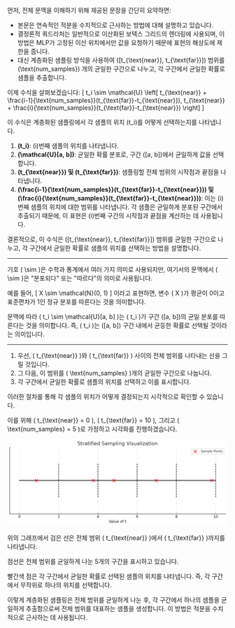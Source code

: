 먼저, 전체 문맥을 이해하기 위해 제공된 문장을 간단히 요약하면:
- 본문은 연속적인 적분을 수치적으로 근사하는 방법에 대해 설명하고 있습니다.
- 결정론적 쿼드라처는 일반적으로 이산화된 보텍스 그리드의 렌더링에 사용되며, 이 방법은 MLP가 고정된 이산 위치에서만 값을 요청하기 때문에 표현의 해상도에 제한을 줍니다.
- 대신 계층화된 샘플링 방식을 사용하여 \([t_{\text{near}}, t_{\text{far}}]\) 범위를 \(\text{num\_samples}\) 개의 균일한 구간으로 나누고, 각 구간에서 균일한 확률로 샘플을 추출합니다.

이제 수식을 살펴보겠습니다:
\[
t_i \sim \mathcal{U} \left[ t_{\text{near}} + \frac{i-1}{\text{num\_samples}}(t_{\text{far}}-t_{\text{near}}), t_{\text{near}} + \frac{i}{\text{num\_samples}}(t_{\text{far}}-t_{\text{near}}) \right]
\]

이 수식은 계층화된 샘플링에서 각 샘플의 위치 \(t_i\)를 어떻게 선택하는지를 나타냅니다.

1. **\(t_i\)**: \(i\)번째 샘플의 위치를 나타냅니다.
2. **\(\mathcal{U}[a, b]\)**: 균일한 확률 분포로, 구간 \([a, b]\)에서 균일하게 값을 선택합니다.
3. **\(t_{\text{near}}\) 및 \(t_{\text{far}}\)**: 샘플링할 전체 범위의 시작점과 끝점을 나타냅니다.
4. **\(\frac{i-1}{\text{num\_samples}}(t_{\text{far}}-t_{\text{near}})\) 및 \(\frac{i}{\text{num\_samples}}(t_{\text{far}}-t_{\text{near}})\)**: 이는 \(i\)번째 샘플의 위치에 대한 범위를 나타냅니다. 각 샘플은 균일하게 분포된 구간에서 추출되기 때문에, 이 표현은 \(i\)번째 구간의 시작점과 끝점을 계산하는 데 사용됩니다.

결론적으로, 이 수식은 \([t_{\text{near}}, t_{\text{far}}]\) 범위를 균일한 구간으로 나누고, 각 구간에서 균일한 확률로 샘플의 위치를 선택하는 방법을 설명합니다.


-----

기호 \( \sim \)은 수학과 통계에서 여러 가지 의미로 사용되지만, 여기서의 문맥에서 \( \sim \)은 "분포되다" 또는 "따르다"의 의미로 사용됩니다.

예를 들어, 
\[
X \sim \mathcal{N}(0, 1)
\]
이라고 표현하면, 변수 \( X \)가 평균이 0이고 표준편차가 1인 정규 분포를 따른다는 것을 의미합니다.

문맥에 따라 \( t_i \sim \mathcal{U}[a, b] \)는 \( t_i \)가 구간 \([a, b]\)의 균일 분포를 따른다는 것을 의미합니다. 즉, \( t_i \)는 \([a, b]\) 구간 내에서 균등한 확률로 선택될 것이라는 의미입니다.

--------



1. 우선, \( t_{\text{near}} \)와 \( t_{\text{far}} \) 사이의 전체 범위를 나타내는 선을 그릴 것입니다.
2. 그 다음, 이 범위를 \( \text{num\_samples} \)개의 균일한 구간으로 나눕니다.
3. 각 구간에서 균일한 확률로 샘플의 위치를 선택하고 이를 표시합니다.

이러한 절차를 통해 각 샘플의 위치가 어떻게 결정되는지 시각적으로 확인할 수 있습니다.

이를 위해 \( t_{\text{near}} = 0 \), \( t_{\text{far}} = 10 \), 그리고 \( \text{num\_samples} = 5 \)로 가정하고 시각화를 진행하겠습니다.

![Alt text](image-4.png)

위의 그래프에서 검은 선은 전체 범위 \( t_{\text{near}} \)에서 \( t_{\text{far}} \)까지를 나타냅니다. 

점선은 전체 범위를 균일하게 나눈 5개의 구간을 표시하고 있습니다. 

빨간색 점은 각 구간에서 균일한 확률로 선택된 샘플의 위치를 나타냅니다. 즉, 각 구간에서 무작위로 하나의 위치를 선택합니다.

이렇게 계층화된 샘플링은 전체 범위를 균일하게 나눈 후, 각 구간에서 하나의 샘플을 균일하게 추출함으로써 전체 범위를 대표하는 샘플을 생성합니다. 이 방법은 적분을 수치적으로 근사하는 데 사용됩니다.


